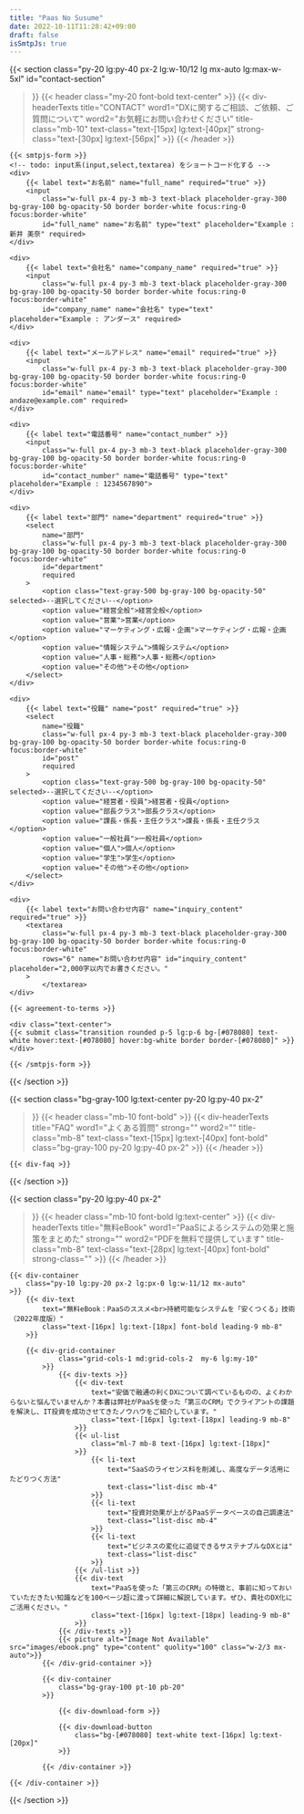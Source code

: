 ```yaml
---
title: "Paas No Susume"
date: 2022-10-11T11:28:42+09:00
draft: false
isSmtpJs: true
---
```


<!-- title, subtitle, description, img-path -->
<!-- title, subtitle, description, img-path -->
<!-- title, subtitle, description, img-path -->
<!-- title, subtitle, description, img-path -->
{{< section
    class="py-20 lg:py-40 px-2 lg:w-10/12 lg mx-auto lg:max-w-5xl"
    id="contact-section"
>}}
    {{< header
        class="my-20 font-bold text-center"
    >}}
        {{< div-headerTexts
            title="CONTACT"
            word1="DXに関するご相談、ご依頼、ご質問について"
            word2="お気軽にお問い合わせください"
            title-class="mb-10"
            text-class="text-[15px] lg:text-[40px]"
            strong-class="text-[30px] lg:text-[56px]"
        >}}
    {{< /header >}}

    {{< smtpjs-form >}}
    <!-- todo: input系(input,select,textarea) をショートコード化する -->
    <div>
        {{< label text="お名前" name="full_name" required="true" >}}
        <input
            class="w-full px-4 py-3 mb-3 text-black placeholder-gray-300 bg-gray-100 bg-opacity-50 border border-white focus:ring-0 focus:border-white"
            id="full_name" name="お名前" type="text" placeholder="Example : 新井 美奈" required>
    </div>

    <div>
        {{< label text="会社名" name="company_name" required="true" >}}
        <input
            class="w-full px-4 py-3 mb-3 text-black placeholder-gray-300 bg-gray-100 bg-opacity-50 border border-white focus:ring-0 focus:border-white"
            id="company_name" name="会社名" type="text" placeholder="Example : アンダース" required>
    </div>

    <div>
        {{< label text="メールアドレス" name="email" required="true" >}}
        <input
            class="w-full px-4 py-3 mb-3 text-black placeholder-gray-300 bg-gray-100 bg-opacity-50 border border-white focus:ring-0 focus:border-white"
            id="email" name="email" type="text" placeholder="Example : andaze@example.com" required>
    </div>

    <div>
        {{< label text="電話番号" name="contact_number" >}}
        <input
            class="w-full px-4 py-3 mb-3 text-black placeholder-gray-300 bg-gray-100 bg-opacity-50 border border-white focus:ring-0 focus:border-white"
            id="contact_number" name="電話番号" type="text" placeholder="Example : 1234567890">
    </div>

    <div>
        {{< label text="部門" name="department" required="true" >}}
        <select 
            name="部門"
            class="w-full px-4 py-3 mb-3 text-black placeholder-gray-300 bg-gray-100 bg-opacity-50 border border-white focus:ring-0 focus:border-white"
            id="department"
            required
        >
            <option class="text-gray-500 bg-gray-100 bg-opacity-50" selected>--選択してください--</option>
            <option value="経営全般">経営全般</option>
            <option value="営業">営業</option>
            <option value="マーケティング・広報・企画">マーケティング・広報・企画</option>
            <option value="情報システム">情報システム</option>
            <option value="人事・総務">人事・総務</option>
            <option value="その他">その他</option>
        </select>
    </div>

    <div>
        {{< label text="役職" name="post" required="true" >}}
        <select 
            name="役職"
            class="w-full px-4 py-3 mb-3 text-black placeholder-gray-300 bg-gray-100 bg-opacity-50 border border-white focus:ring-0 focus:border-white"
            id="post"
            required
        >
            <option class="text-gray-500 bg-gray-100 bg-opacity-50" selected>--選択してください--</option>
            <option value="経営者・役員">経営者・役員</option>
            <option value="部長クラス">部長クラス</option>
            <option value="課長・係長・主任クラス">課長・係長・主任クラス</option>
            <option value="一般社員">一般社員</option>
            <option value="個人">個人</option>
            <option value="学生">学生</option>
            <option value="その他">その他</option>
        </select>
    </div>

    <div>
        {{< label text="お問い合わせ内容" name="inquiry_content" required="true" >}}
        <textarea
            class="w-full px-4 py-3 mb-3 text-black placeholder-gray-300 bg-gray-100 bg-opacity-50 border border-white focus:ring-0 focus:border-white"
            rows="6" name="お問い合わせ内容" id="inquiry_content" placeholder="2,000字以内でお書きください。"
        >
            </textarea>
    </div>

    {{< agreement-to-terms >}}

    <div class="text-center">
    {{< submit class="transition rounded p-5 lg:p-6 bg-[#078080] text-white hover:text-[#078080] hover:bg-white border border-[#078080]" >}}
    </div>

    {{< /smtpjs-form >}}

{{< /section >}}


{{< section
    class="bg-gray-100 lg:text-center py-20 lg:py-40 px-2"
>}}
    {{< header
        class="mb-10 font-bold"
    >}}
        {{< div-headerTexts
            title="FAQ"
            word1="よくある質問"
            strong=""
            word2=""
            title-class="mb-8"
            text-class="text-[15px] lg:text-[40px] font-bold"
            class="bg-gray-100 py-20 lg:py-40 px-2"
        >}}
    {{< /header >}}

    {{< div-faq >}}

{{< /section >}}



{{< section
    class="py-20 lg:py-40 px-2"
>}}
    {{< header
        class="mb-10 font-bold lg:text-center"
    >}}
        {{< div-headerTexts
            title="無料eBook"
            word1="PaaSによるシステムの効果と施策をまとめた"
            strong=""
            word2="PDFを無料で提供しています"
            title-class="mb-8"
            text-class="text-[28px] lg:text-[40px] font-bold"
            strong-class=""
        >}}
    {{< /header >}}

    {{< div-container
        class="py-10 lg:py-20 px-2 lg:px-0 lg:w-11/12 mx-auto"
    >}}
        {{< div-text
            text="無料eBook：PaaSのススメ<br>持続可能なシステムを「安くつくる」技術（2022年度版）"
            class="text-[16px] lg:text-[18px] font-bold leading-9 mb-8"
        >}} 

        {{< div-grid-container 
                class="grid-cols-1 md:grid-cols-2  my-6 lg:my-10"
            >}}
                {{< div-texts >}}
                    {{< div-text
                        text="安価で融通の利くDXについて調べているものの、よくわからないと悩んでいませんか？本書は弊社がPaaSを使った「第三のCRM」でクライアントの課題を解決し、IT投資を成功させてきたノウハウをご紹介しています。"
                        class="text-[16px] lg:text-[18px] leading-9 mb-8"
                    >}} 
                    {{< ul-list 
                        class="ml-7 mb-8 text-[16px] lg:text-[18px]"
                    >}}
                        {{< li-text 
                            text="SaaSのライセンス料を削減し、高度なデータ活用にたどりつく方法"
                            text-class="list-disc mb-4"
                        >}}
                        {{< li-text 
                            text="投資対効果が上がるPaaSデータベースの自己調達法"
                            text-class="list-disc mb-4"
                        >}}
                        {{< li-text 
                            text="ビジネスの変化に追従できるサステナブルなDXとは"
                            text-class="list-disc"
                        >}}
                    {{< /ul-list >}}
                    {{< div-text
                        text="PaaSを使った「第三のCRM」の特徴と、事前に知っておいていただきたい知識などを100ページ超に渡って詳細に解説しています。ぜひ、貴社のDX化にご活用ください。"
                        class="text-[16px] lg:text-[18px] leading-9 mb-8"
                    >}} 
                {{< /div-texts >}}
                {{< picture alt="Image Not Available" src="images/ebook.png" type="content" quolity="100" class="w-2/3 mx-auto">}}
            {{< /div-grid-container >}}

            {{< div-container 
                class="bg-gray-100 pt-10 pb-20"
            >}}

                {{< div-download-form >}}

                {{< div-download-button
                    class="bg-[#078080] text-white text-[16px] lg:text-[20px]" 
                >}}

            {{< /div-container >}}

    {{< /div-container >}}

{{< /section >}}